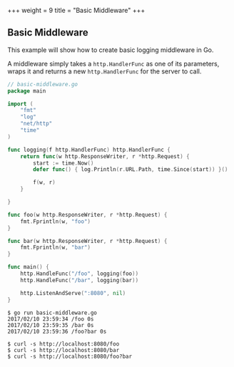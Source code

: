 +++
weight = 9
title = "Basic Middleware"
+++

## Basic Middleware

This example will show how to create basic logging middleware in Go.

A middleware simply takes a `http.HandlerFunc` as one of its parameters, wraps it and returns a new `http.HandlerFunc` for the server to call.

``` go
// basic-middleware.go
package main

import (
	"fmt"
	"log"
	"net/http"
	"time"
)

func logging(f http.HandlerFunc) http.HandlerFunc {
	return func(w http.ResponseWriter, r *http.Request) {
		start := time.Now()
		defer func() { log.Println(r.URL.Path, time.Since(start)) }()

		f(w, r)
	}

}

func foo(w http.ResponseWriter, r *http.Request) {
	fmt.Fprintln(w, "foo")
}

func bar(w http.ResponseWriter, r *http.Request) {
	fmt.Fprintln(w, "bar")
}

func main() {
	http.HandleFunc("/foo", logging(foo))
	http.HandleFunc("/bar", logging(bar))

	http.ListenAndServe(":8080", nil)
}

```
```
$ go run basic-middleware.go
2017/02/10 23:59:34 /foo 0s
2017/02/10 23:59:35 /bar 0s
2017/02/10 23:59:36 /foo?bar 0s

$ curl -s http://localhost:8080/foo
$ curl -s http://localhost:8080/bar
$ curl -s http://localhost:8080/foo?bar
```
